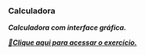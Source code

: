 ### Calculadora

<b><i>
Calculadora com interface gráfica.

<a href="https://calculadora-ten-omega.vercel.app/">🔗Clique aqui para acessar o exercício.